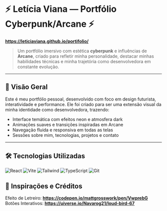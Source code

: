 # ⚡ Letícia Viana — Portfólio Cyberpunk/Arcane ⚡

**https://leticiaviana.github.io/portifolio/**

> Um portfólio imersivo com estética **cyberpunk** e influências de **Arcane**, criado para refletir minha personalidade, destacar minhas habilidades técnicas e minha trajetória como desenvolvedora em constante evolução.

---

## 🌌 Visão Geral

Este é meu portfólio pessoal, desenvolvido com foco em design futurista, interatividade e performance. Ele foi criado para ser uma extensão visual da minha identidade como desenvolvedora, trazendo:

- Interface temática com efeitos neon e atmosfera dark
- Animações suaves e transições inspiradas em Arcane
- Navegação fluida e responsiva em todas as telas
- Sessões sobre mim, tecnologias, projetos e contato

---

## 🛠️ Tecnologias Utilizadas

![React](https://img.shields.io/badge/React-19-%2361DAFB?logo=react)
![Vite](https://img.shields.io/badge/Vite-%23646CFF?logo=vite)
![Tailwind](https://img.shields.io/badge/Tailwind_CSS-38B2AC?logo=tailwind-css)
![TypeScript](https://img.shields.io/badge/TypeScript-%233178C6?logo=typescript)
![Git](https://img.shields.io/badge/Git-%23F05033?logo=git)


## 🎨 Inspirações e Créditos

Efeito de Letreiro: **https://codepen.io/mattgrosswork/pen/VwprebG**
Botões Interativos: **https://uiverse.io/Navarog21/loud-bird-67**
